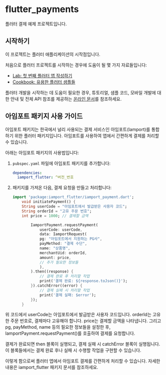 # flutter_payments

플러터 결제 예제 프로젝트입니다.

## 시작하기

이 프로젝트는 플러터 애플리케이션의 시작점입니다.

처음으로 플러터 프로젝트를 시작하는 경우에 도움이 될 몇 가지 자료들입니다:

- [Lab: 첫 번째 플러터 앱 작성하기](https://docs.flutter.dev/get-started/codelab)
- [Cookbook: 유용한 플러터 샘플들](https://docs.flutter.dev/cookbook)

플러터 개발을 시작하는 데 도움이 필요한 경우, 튜토리얼, 샘플 코드, 모바일 개발에 대한 안내 및 전체 API 참조를 제공하는
[온라인 문서](https://docs.flutter.dev/)를 참조하세요.

## 아임포트 패키지 사용 가이드

아임포트 패키지는 한국에서 널리 사용되는 결제 서비스인 아임포트(Iamport)를 통합하기 위한 플러터 패키지입니다. 아임포트를 사용하여 앱에서 간편하게 결제를 처리할 수 있습니다.

아래는 아임포트 패키지의 사용법입니다:

1.  `pubspec.yaml` 파일에 아임포트 패키지를 추가합니다:

    ```yaml
    dependencies:
      iamport_flutter: ^버전_번호
    ```

2.  패키지를 가져온 다음, 결제 요청을 만들고 처리합니다:
    ```dart
    import 'package:iamport_flutter/iamport_payment.dart';
        void initiatePayment() {
        String userCode = "아임포트에서 발급받은 사용자 코드";
        String orderId = "고유 주문 번호";
        int price = 1000; // 결제할 금액
    
            IamportPayment.requestPayment(
                userCode: userCode,
                data: IamportRequest(
                pg: "아임포트에서 지원하는 PG사",
                payMethod: "결제 수단",
                name: "상품명",
                merchantUid: orderId,
                amount: price,
                // 추가 필요한 정보들
                ),
            ).then((response) {
                // 결제 완료 후 처리할 작업
                print('결제 완료: ${response.toJson()}');
            }).catchError((error) {
                // 결제 실패 시 처리할 작업
                print('결제 실패: $error');
            });
        }
    ```

위 코드에서 userCode는 아임포트에서 발급받은 사용자 코드입니다. orderId는 고유한 주문 번호로, 결제마다 고유해야 합니다. price는 결제할 금액을 나타냅니다. 그리고 pg, payMethod, name 등의 필요한 정보들을 설정한 후, IamportPayment.requestPayment()를 호출하여 결제를 요청합니다.

결제가 완료되면 then 블록이 실행되고, 결제 실패 시 catchError 블록이 실행됩니다. 이 블록들에서는 결제 완료 후나 실패 시 수행할 작업을 구현할 수 있습니다.

이렇게 함으로써 플러터 앱에서 아임포트 결제를 간편하게 처리할 수 있습니다. 자세한 내용은 iamport_flutter 패키지 문서를 참조하세요.
